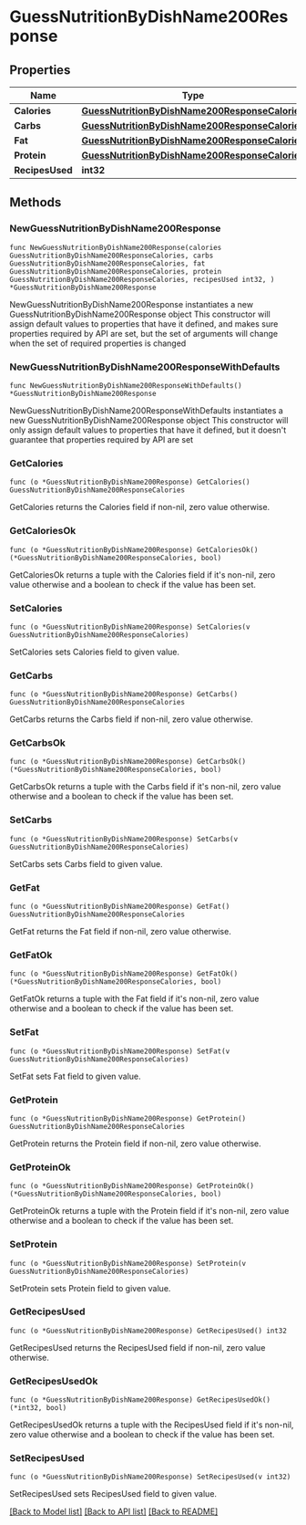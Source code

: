 # GuessNutritionByDishName200Response

## Properties

Name | Type | Description | Notes
------------ | ------------- | ------------- | -------------
**Calories** | [**GuessNutritionByDishName200ResponseCalories**](GuessNutritionByDishName200ResponseCalories.md) |  | 
**Carbs** | [**GuessNutritionByDishName200ResponseCalories**](GuessNutritionByDishName200ResponseCalories.md) |  | 
**Fat** | [**GuessNutritionByDishName200ResponseCalories**](GuessNutritionByDishName200ResponseCalories.md) |  | 
**Protein** | [**GuessNutritionByDishName200ResponseCalories**](GuessNutritionByDishName200ResponseCalories.md) |  | 
**RecipesUsed** | **int32** |  | 

## Methods

### NewGuessNutritionByDishName200Response

`func NewGuessNutritionByDishName200Response(calories GuessNutritionByDishName200ResponseCalories, carbs GuessNutritionByDishName200ResponseCalories, fat GuessNutritionByDishName200ResponseCalories, protein GuessNutritionByDishName200ResponseCalories, recipesUsed int32, ) *GuessNutritionByDishName200Response`

NewGuessNutritionByDishName200Response instantiates a new GuessNutritionByDishName200Response object
This constructor will assign default values to properties that have it defined,
and makes sure properties required by API are set, but the set of arguments
will change when the set of required properties is changed

### NewGuessNutritionByDishName200ResponseWithDefaults

`func NewGuessNutritionByDishName200ResponseWithDefaults() *GuessNutritionByDishName200Response`

NewGuessNutritionByDishName200ResponseWithDefaults instantiates a new GuessNutritionByDishName200Response object
This constructor will only assign default values to properties that have it defined,
but it doesn't guarantee that properties required by API are set

### GetCalories

`func (o *GuessNutritionByDishName200Response) GetCalories() GuessNutritionByDishName200ResponseCalories`

GetCalories returns the Calories field if non-nil, zero value otherwise.

### GetCaloriesOk

`func (o *GuessNutritionByDishName200Response) GetCaloriesOk() (*GuessNutritionByDishName200ResponseCalories, bool)`

GetCaloriesOk returns a tuple with the Calories field if it's non-nil, zero value otherwise
and a boolean to check if the value has been set.

### SetCalories

`func (o *GuessNutritionByDishName200Response) SetCalories(v GuessNutritionByDishName200ResponseCalories)`

SetCalories sets Calories field to given value.


### GetCarbs

`func (o *GuessNutritionByDishName200Response) GetCarbs() GuessNutritionByDishName200ResponseCalories`

GetCarbs returns the Carbs field if non-nil, zero value otherwise.

### GetCarbsOk

`func (o *GuessNutritionByDishName200Response) GetCarbsOk() (*GuessNutritionByDishName200ResponseCalories, bool)`

GetCarbsOk returns a tuple with the Carbs field if it's non-nil, zero value otherwise
and a boolean to check if the value has been set.

### SetCarbs

`func (o *GuessNutritionByDishName200Response) SetCarbs(v GuessNutritionByDishName200ResponseCalories)`

SetCarbs sets Carbs field to given value.


### GetFat

`func (o *GuessNutritionByDishName200Response) GetFat() GuessNutritionByDishName200ResponseCalories`

GetFat returns the Fat field if non-nil, zero value otherwise.

### GetFatOk

`func (o *GuessNutritionByDishName200Response) GetFatOk() (*GuessNutritionByDishName200ResponseCalories, bool)`

GetFatOk returns a tuple with the Fat field if it's non-nil, zero value otherwise
and a boolean to check if the value has been set.

### SetFat

`func (o *GuessNutritionByDishName200Response) SetFat(v GuessNutritionByDishName200ResponseCalories)`

SetFat sets Fat field to given value.


### GetProtein

`func (o *GuessNutritionByDishName200Response) GetProtein() GuessNutritionByDishName200ResponseCalories`

GetProtein returns the Protein field if non-nil, zero value otherwise.

### GetProteinOk

`func (o *GuessNutritionByDishName200Response) GetProteinOk() (*GuessNutritionByDishName200ResponseCalories, bool)`

GetProteinOk returns a tuple with the Protein field if it's non-nil, zero value otherwise
and a boolean to check if the value has been set.

### SetProtein

`func (o *GuessNutritionByDishName200Response) SetProtein(v GuessNutritionByDishName200ResponseCalories)`

SetProtein sets Protein field to given value.


### GetRecipesUsed

`func (o *GuessNutritionByDishName200Response) GetRecipesUsed() int32`

GetRecipesUsed returns the RecipesUsed field if non-nil, zero value otherwise.

### GetRecipesUsedOk

`func (o *GuessNutritionByDishName200Response) GetRecipesUsedOk() (*int32, bool)`

GetRecipesUsedOk returns a tuple with the RecipesUsed field if it's non-nil, zero value otherwise
and a boolean to check if the value has been set.

### SetRecipesUsed

`func (o *GuessNutritionByDishName200Response) SetRecipesUsed(v int32)`

SetRecipesUsed sets RecipesUsed field to given value.



[[Back to Model list]](../README.md#documentation-for-models) [[Back to API list]](../README.md#documentation-for-api-endpoints) [[Back to README]](../README.md)


